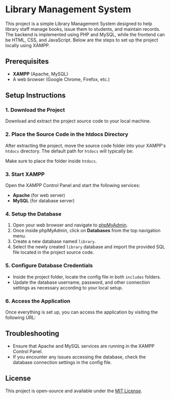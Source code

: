 
# Library Management System

This project is a simple Library Management System designed to help library staff manage books, issue them to students, and maintain records. The backend is implemented using PHP and MySQL, while the frontend can be HTML, CSS, and JavaScript. Below are the steps to set up the project locally using XAMPP.

## Prerequisites

- **XAMPP** (Apache, MySQL)
- A web browser (Google Chrome, Firefox, etc.)

## Setup Instructions

### 1. Download the Project
Download and extract the project source code to your local machine.

### 2. Place the Source Code in the htdocs Directory
After extracting the project, move the source code folder into your XAMPP's `htdocs` directory. The default path for `htdocs` will typically be:


Make sure to place the folder inside `htdocs`.

### 3. Start XAMPP
Open the XAMPP Control Panel and start the following services:
- **Apache** (for web server)
- **MySQL** (for database server)

### 4. Setup the Database
1. Open your web browser and navigate to [phpMyAdmin](http://localhost/phpmyadmin/).
2. Once inside phpMyAdmin, click on **Databases** from the top navigation menu.
3. Create a new database named `library`.
4. Select the newly created `library` database and import the provided SQL file located in the project source code.

### 5. Configure Database Credentials
- Inside the project folder, locate the config file in both `includes` folders.
- Update the database username, password, and other connection settings as necessary according to your local setup.

### 6. Access the Application
Once everything is set up, you can access the application by visiting the following URL:


## Troubleshooting
- Ensure that Apache and MySQL services are running in the XAMPP Control Panel.
- If you encounter any issues accessing the database, check the database connection settings in the config file.

## License
This project is open-source and available under the [MIT License](LICENSE).
